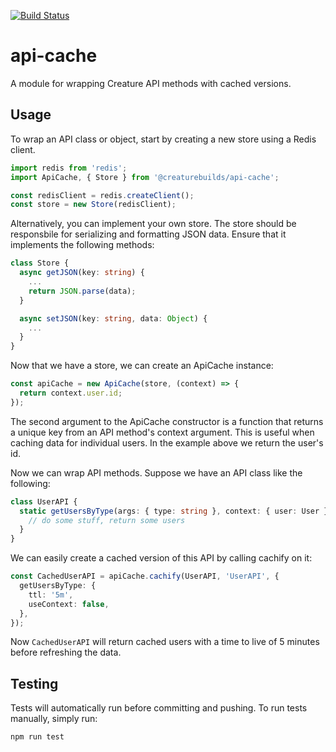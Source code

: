 [![Build Status](https://travis-ci.org/creaturebuilds/api-cache.svg?branch=master)](https://travis-ci.org/creaturebuilds/api-cache)

# api-cache

A module for wrapping Creature API methods with cached versions.

## Usage

To wrap an API class or object, start by creating a new store using a Redis client.
```typescript
import redis from 'redis';
import ApiCache, { Store } from '@creaturebuilds/api-cache';

const redisClient = redis.createClient();
const store = new Store(redisClient);
```

Alternatively, you can implement your own store. The store should be responsbile for serializing and formatting JSON data. Ensure that it implements the following methods:
```typescript
class Store {
  async getJSON(key: string) {
    ...
    return JSON.parse(data);
  }

  async setJSON(key: string, data: Object) {
    ...
  }
}
```

Now that we have a store, we can create an ApiCache instance:
```typescript
const apiCache = new ApiCache(store, (context) => {
  return context.user.id;
});
```

The second argument to the ApiCache constructor is a function that returns a unique key from an API method's context argument. This is useful when caching data for individual users. In the example above we return the user's id.

Now we can wrap API methods. Suppose we have an API class like the following:
```typescript
class UserAPI {
  static getUsersByType(args: { type: string }, context: { user: User }) {
    // do some stuff, return some users
  }
}
```

We can easily create a cached version of this API by calling cachify on it:
```typescript
const CachedUserAPI = apiCache.cachify(UserAPI, 'UserAPI', {
  getUsersByType: {
    ttl: '5m',
    useContext: false,
  },
});
```

Now `CachedUserAPI` will return cached users with a time to live of 5 minutes before refreshing the data.

## Testing

Tests will automatically run before committing and pushing. To run tests manually, simply run:
```
npm run test
```